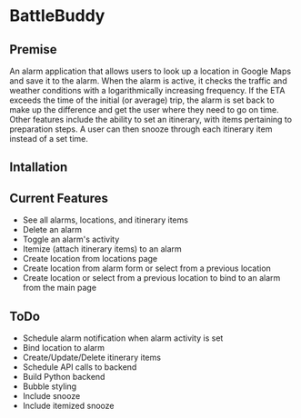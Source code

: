 # BattleBuddy

## Premise
  
  An alarm application that allows users to look up a location in Google Maps and save it to the alarm. When the alarm is active, it checks the traffic and weather conditions with a logarithmically increasing frequency. If the ETA exceeds the time of the initial (or average) trip, the alarm is set back to make up the difference and get the user where they need to go on time. Other features include the ability to set an itinerary, with items pertaining to preparation steps. A user can then snooze through each itinerary item instead of a set time.

## Intallation

## Current Features

* See all alarms, locations, and itinerary items
* Delete an alarm
* Toggle an alarm's activity
* Itemize (attach itinerary items) to an alarm
* Create location from locations page
* Create location from alarm form or select from a previous location
* Create location or select from a previous location to bind to an alarm from the main page

## ToDo

* Schedule alarm notification when alarm activity is set
* Bind location to alarm
* Create/Update/Delete itinerary items
* Schedule API calls to backend
* Build Python backend
* Bubble styling
* Include snooze
* Include itemized snooze
